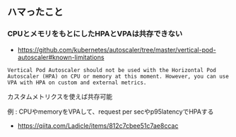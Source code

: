 ## ハマったこと

### CPUとメモリをもとにしたHPAとVPAは共存できない
* https://github.com/kubernetes/autoscaler/tree/master/vertical-pod-autoscaler#known-limitations

```
Vertical Pod Autoscaler should not be used with the Horizontal Pod Autoscaler (HPA) on CPU or memory at this moment. However, you can use VPA with HPA on custom and external metrics.
```

カスタムメトリクスを使えば共存可能

例 : CPUやmemoryをVPAして、request per secやp95latencyでHPAする

* https://qiita.com/Ladicle/items/812c7cbee51c7ae8ccac


